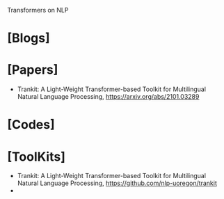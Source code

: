 Transformers on NLP

# [Blogs]

# [Papers]
+ Trankit: A Light-Weight Transformer-based Toolkit for Multilingual Natural Language Processing, https://arxiv.org/abs/2101.03289


# [Codes]


# [ToolKits]
+ Trankit: A Light-Weight Transformer-based Toolkit for Multilingual Natural Language Processing, https://github.com/nlp-uoregon/trankit
+ 
